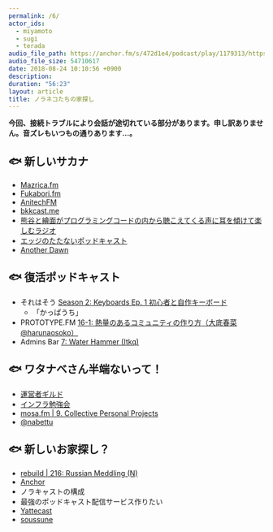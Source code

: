 ```yaml
---
permalink: /6/
actor_ids:
  - miyamoto
  - sugi
  - terada
audio_file_path: https://anchor.fm/s/472d1e4/podcast/play/1179313/https%3A%2F%2Fd3ctxlq1ktw2nl.cloudfront.net%2Fstaging%2F2018-7-24%2F6--------------63c497064eccf.m4a
audio_file_size: 54710617
date: 2018-08-24 10:10:56 +0900
description:
duration: "56:23"
layout: article
title: ノラネコたちの家探し
---
```


**今回、接続トラブルにより会話が途切れている部分があります。申し訳ありません。音ズレもいつもの通りあります…。**

## 🐟 新しいサカナ

- [Mazrica.fm](https://www.wantedly.com/companies/mazrica/post_articles/124711)
- [Fukabori.fm](https://fukabori.fm/)
- [AnitechFM](https://anitech.fm/)
- [bkkcast.me](https://bkkcast.me/)
- [熊谷と繪面がプログラミングコードの内から聴こえてくる声に耳を傾けて楽しむラジオ](https://mookmookradio.com/original-contents/a0005/)
- [エッジのたたないポッドキャスト](https://noedge.matchy.net/)
- [Another Dawn](https://h2plus.biz/another-dawn/)

## 🐟 復活ポッドキャスト

- それはそう [Season 2: Keyboards Ep. 1 初心者と自作キーボード](https://biacco-radio.tumblr.com/post/177063909211/season-2-keyboards-ep-1-%E5%88%9D%E5%BF%83%E8%80%85%E3%81%A8%E8%87%AA%E4%BD%9C%E3%82%AD%E3%83%BC%E3%83%9C%E3%83%BC%E3%83%89)
  - 「かっぱうち」
- PROTOTYPE.FM [16-1: 熱量のあるコミュニティの作り方（大底春菜 @harunaosoko）](http://www.prototype.fm/blog/2018/8/16/w87usejwu9q4jymamh24tm7p2eapuw)
- Admins Bar [7: Water Hammer (Itkq)](http://admins.bar/7/)

## 🐟 ワタナベさん半端ないって！

- [運営者ギルド](https://scrapbox.io/admin-guild-pr/%E9%81%8B%E5%96%B6%E8%80%85%E3%82%AE%E3%83%AB%E3%83%89)
- [インフラ勉強会](https://wp.infra-workshop.tech/)
- [mosa.fm | 9. Collective Personal Projects](https://mosa.fm/9)
- [@nabettu](https://twitter.com/nabettu)

## 🐟 新しいお家探し？

- [rebuild | 216: Russian Meddling (N)](http://rebuild.fm/216/)
- [Anchor](https://anchor.fm)
- ノラキャストの構成
- 最強のポッドキャスト配信サービス作りたい
- [Yattecast](https://r7kamura.github.io/yattecast/)
- [soussune](https://github.com/soussune/soussune.com)